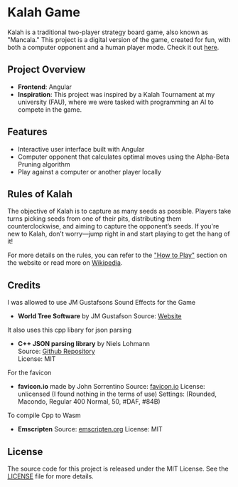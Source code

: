 # Kalah Game

Kalah is a traditional two-player strategy board game, also known as "Mancala." This project is a digital version of the game, created for fun, with both a computer opponent and a human player mode. Check it out [here](https://ingosternberg.github.io/kalah/start).

## Project Overview

- **Frontend**: Angular
- **Inspiration**: This project was inspired by a Kalah Tournament at my university (FAU), where we were tasked with programming an AI to compete in the game.

## Features

- Interactive user interface built with Angular
- Computer opponent that calculates optimal moves using the Alpha-Beta Pruning algorithm
- Play against a computer or another player locally

## Rules of Kalah

The objective of Kalah is to capture as many seeds as possible. Players take turns picking seeds from one of their pits, distributing them counterclockwise, and aiming to capture the opponent’s seeds. If you're new to Kalah, don’t worry—jump right in and start playing to get the hang of it!

For more details on the rules, you can refer to the ["How to Play"](https://ingosternberg.github.io/kalah/tutorial) section on the website or read more on [Wikipedia](https://en.wikipedia.org/wiki/Kalah).

## Credits

I was allowed to use JM Gustafsons Sound Effects for the Game
- **World Tree Software** by JM Gustafson
  Source: [Website](https://www.worldtreesoftware.com/)

It also uses this cpp libary for json parsing
- **C++ JSON parsing library** by Niels Lohmann  
  Source: [Github Repository](https://github.com/nlohmann/json/tree/develop)  
  License: MIT

For the favicon
- **favicon.io** made by John Sorrentino
  Source: [favicon.io](https://favicon.io/favicon-generator/)
  License: unlicensed (I found nothing in the terms of use)
  Settings: (Rounded, Macondo, Regular 400 Normal, 50, #DAF, #84B)

To compile Cpp to Wasm
- **Emscripten** 
  Source: [emscripten.org](https://emscripten.org)
  License: MIT


## License

The source code for this project is released under the MIT License. See the [LICENSE](LICENSE) file for more details.
